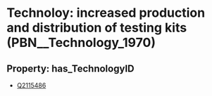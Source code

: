 # Technoloy: __increased production and distribution of testing kits__ (PBN__Technology_1970)

## Property: has_TechnologyID

* [Q2115486](Q2115486)

